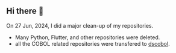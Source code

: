## Hi there 👋

On 27 Jun, 2024, I did a major clean-up of my repositories.
- Many Python, Flutter, and other repositories were deleted.
- all the COBOL related repositories were transfered to [dscobol](https://github.com/dscobol).

<!--
**dastagg/dastagg** is a ✨ _special_ ✨ repository because its `README.md` (this file) appears on your GitHub profile.

Here are some ideas to get you started:

- 🔭 I’m currently working on ...
- 🌱 I’m currently learning ...
- 👯 I’m looking to collaborate on ...
- 🤔 I’m looking for help with ...
- 💬 Ask me about ...
- 📫 How to reach me: ...
- 😄 Pronouns: ...
- ⚡ Fun fact: ...
-->
